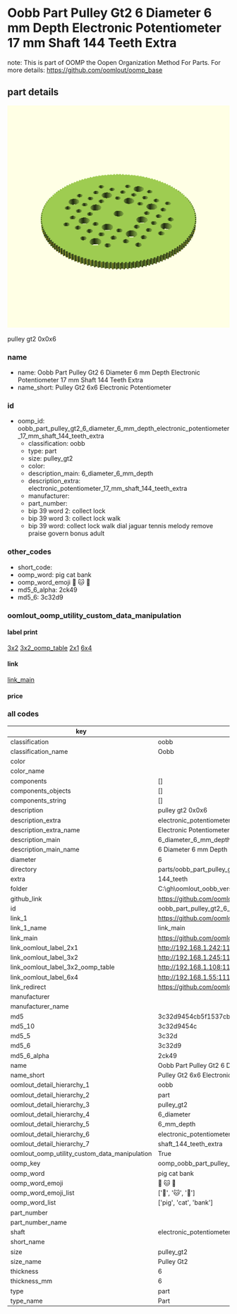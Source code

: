 # Oobb Part Pulley Gt2 6 Diameter 6 mm Depth Electronic Potentiometer 17 mm Shaft 144 Teeth Extra  

note: This is part of OOMP the Oopen Organization Method For Parts. For more details: https://github.com/oomlout/oomp_base

##  part details
  

[![](3dpr.png)](3dpr.png)

pulley gt2 0x0x6



### name
* name: Oobb Part Pulley Gt2 6 Diameter 6 mm Depth Electronic Potentiometer 17 mm Shaft 144 Teeth Extra
* name_short: Pulley Gt2 6x6 Electronic Potentiometer
### id
* oomp_id: oobb_part_pulley_gt2_6_diameter_6_mm_depth_electronic_potentiometer_17_mm_shaft_144_teeth_extra
  * classification: oobb
  * type: part
  * size: pulley_gt2
  * color: 
  * description_main: 6_diameter_6_mm_depth
  * description_extra: electronic_potentiometer_17_mm_shaft_144_teeth_extra
  * manufacturer: 
  * part_number: 
  * bip 39 word 2: collect lock
  * bip 39 word 3: collect lock walk
  * bip 39 word: collect lock walk dial jaguar tennis melody remove praise govern bonus adult

### other_codes
* short_code: 
* oomp_word: pig cat bank
* oomp_word_emoji :pig: :cat: :bank:
* md5_6_alpha: 2ck49
* md5_6: 3c32d9






### oomlout_oomp_utility_custom_data_manipulation
#### label print
[3x2](http://192.168.1.245:1112/?label=oomp%202ck49)
[3x2_oomp_table](http://192.168.1.108:1112/?label=oomp%202ck49)
[2x1](http://192.168.1.242:1112/?label=oomp%202ck49)
[6x4](http://192.168.1.55:1112/?label=oomp%202ck49)    

#### link

[link_main](https://github.com/oomlout/oomlout_oobb_version_4_generated_parts/tree/main/navigation_oomp/oobb/part/pulley_gt2/6_diameter_6_mm_depth/electronic_potentiometer_17_mm_shaft_144_teeth_extra/part)                              

#### price







### all codes 
| key | value |  
| --- | --- |  
| classification | oobb |  
| classification_name | Oobb |  
| color |  |  
| color_name |  |  
| components | [] |  
| components_objects | [] |  
| components_string | [] |  
| description | pulley gt2 0x0x6 |  
| description_extra | electronic_potentiometer_17_mm_shaft_144_teeth_extra |  
| description_extra_name | Electronic Potentiometer 17 mm Shaft 144 Teeth Extra |  
| description_main | 6_diameter_6_mm_depth |  
| description_main_name | 6 Diameter 6 mm Depth |  
| diameter | 6 |  
| directory | parts/oobb_part_pulley_gt2_6_diameter_6_mm_depth_electronic_potentiometer_17_mm_shaft_144_teeth_extra |  
| extra | 144_teeth |  
| folder | C:\gh\oomlout_oobb_version_4_generated_parts\parts\oobb_part_pulley_gt2_6_diameter_6_mm_depth_electronic_potentiometer_17_mm_shaft_144_teeth_extra |  
| github_link | https://github.com/oomlout/oomlout_oomp_part_src/tree/main/parts/oobb_part_pulley_gt2_6_diameter_6_mm_depth_electronic_potentiometer_17_mm_shaft_144_teeth_extra |  
| id | oobb_part_pulley_gt2_6_diameter_6_mm_depth_electronic_potentiometer_17_mm_shaft_144_teeth_extra |  
| link_1 | https://github.com/oomlout/oomlout_oobb_version_4_generated_parts/tree/main/navigation_oomp/oobb/part/pulley_gt2/6_diameter_6_mm_depth/electronic_potentiometer_17_mm_shaft_144_teeth_extra/part |  
| link_1_name | link_main |  
| link_main | https://github.com/oomlout/oomlout_oobb_version_4_generated_parts/tree/main/navigation_oomp/oobb/part/pulley_gt2/6_diameter_6_mm_depth/electronic_potentiometer_17_mm_shaft_144_teeth_extra/part |  
| link_oomlout_label_2x1 | http://192.168.1.242:1112/?label=oomp%202ck49 |  
| link_oomlout_label_3x2 | http://192.168.1.245:1112/?label=oomp%202ck49 |  
| link_oomlout_label_3x2_oomp_table | http://192.168.1.108:1112/?label=oomp%202ck49 |  
| link_oomlout_label_6x4 | http://192.168.1.55:1112/?label=oomp%202ck49 |  
| link_redirect | https://github.com/oomlout/oomlout_oobb_version_4_generated_parts/tree/main/parts/oobb_pulley_gt2_06_06_ex_144_teeth_sh_electronic_potentiometer_17_mm |  
| manufacturer |  |  
| manufacturer_name |  |  
| md5 | 3c32d9454cb5f1537cbb93d1ed20d96c |  
| md5_10 | 3c32d9454c |  
| md5_5 | 3c32d |  
| md5_6 | 3c32d9 |  
| md5_6_alpha | 2ck49 |  
| name | Oobb Part Pulley Gt2 6 Diameter 6 mm Depth Electronic Potentiometer 17 mm Shaft 144 Teeth Extra |  
| name_short | Pulley Gt2 6x6 Electronic Potentiometer |  
| oomlout_detail_hierarchy_1 | oobb |  
| oomlout_detail_hierarchy_2 | part |  
| oomlout_detail_hierarchy_3 | pulley_gt2 |  
| oomlout_detail_hierarchy_4 | 6_diameter |  
| oomlout_detail_hierarchy_5 | 6_mm_depth |  
| oomlout_detail_hierarchy_6 | electronic_potentiometer_17_mm |  
| oomlout_detail_hierarchy_7 | shaft_144_teeth_extra |  
| oomlout_oomp_utility_custom_data_manipulation | True |  
| oomp_key | oomp_oobb_part_pulley_gt2_6_diameter_6_mm_depth_electronic_potentiometer_17_mm_shaft_144_teeth_extra |  
| oomp_word | pig cat bank |  
| oomp_word_emoji | :pig: :cat: :bank: |  
| oomp_word_emoji_list | [':pig:', ':cat:', ':bank:'] |  
| oomp_word_list | ['pig', 'cat', 'bank'] |  
| part_number |  |  
| part_number_name |  |  
| shaft | electronic_potentiometer_17_mm |  
| short_name |  |  
| size | pulley_gt2 |  
| size_name | Pulley Gt2 |  
| thickness | 6 |  
| thickness_mm | 6 |  
| type | part |  
| type_name | Part |  
